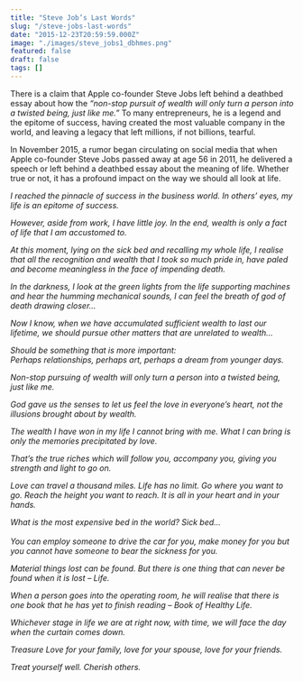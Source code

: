 ```yaml
---
title: "Steve Job’s Last Words"
slug: "/steve-jobs-last-words"
date: "2015-12-23T20:59:59.000Z"
image: "./images/steve_jobs1_dbhmes.png"
featured: false
draft: false
tags: []
---
```


<p>There is a claim that Apple co-founder Steve Jobs left behind a deathbed essay about how the <em>“non-stop pursuit of wealth will only turn a person into a twisted being, just like me.” </em>To many entrepreneurs, he is a legend and the epitome of success, having created the most valuable company in the world, and leaving a legacy that left millions, if not billions, tearful.</p>
<p>In November 2015, a rumor began circulating on social media that when Apple co-founder Steve Jobs passed away at age 56 in 2011, he delivered a speech or left behind a deathbed essay about the meaning of life. Whether true or not, it has a profound impact on the way we should all look at life.</p>
<p><em>I reached the pinnacle of success in the business world. In others’ eyes, my life is an epitome of success.</em></p>
<p><em>However, aside from work, I have little joy. In the end, wealth is only a fact of life that I am accustomed to.</em></p>
<div>
<p><em>At this moment, lying on the sick bed and recalling my whole life, I realise that all the recognition and wealth that I took so much pride in, have paled and become meaningless in the face of impending death.</em></p>
<p><em>In the darkness, I look at the green lights from the life supporting machines and hear the humming mechanical sounds, I can feel the breath of god of death drawing closer…</em></p>
<p><em>Now I know, when we have accumulated sufficient wealth to last our lifetime, we should pursue other matters that are unrelated to wealth…</em></p>
<p><em>Should be something that is more important:</em><br>
<em>Perhaps relationships, perhaps art, perhaps a dream from younger days.</em></p>
<p><em>Non-stop pursuing of wealth will only turn a person into a twisted being, just like me.</em></p>
<p><em>God gave us the senses to let us feel the love in everyone’s heart, not the illusions brought about by wealth.</em></p>
<p><em>The wealth I have won in my life I cannot bring with me. What I can bring is only the memories precipitated by love.</em></p>
<p><em>That’s the true riches which will follow you, accompany you, giving you strength and light to go on.</em></p>
<p><em>Love can travel a thousand miles. Life has no limit. Go where you want to go. Reach the height you want to reach. It is all in your heart and in your hands.</em></p>
<p><em>What is the most expensive bed in the world? Sick bed…<br>
</em><br>
<em>You can employ someone to drive the car for you, make money for you but you cannot have someone to bear the sickness for you.</em></p>
<p><em>Material things lost can be found. But there is one thing that can never be found when it is lost – Life.</em></p>
<p><em>When a person goes into the operating room, he will realise that there is one book that he has yet to finish reading – Book of Healthy Life.</em></p>
<p><em>Whichever stage in life we are at right now, with time, we will face the day when the curtain comes down.</em></p>
<p><em>Treasure Love for your family, love for your spouse, love for your friends.</em></p>
<p><em>Treat yourself well. Cherish others.</em></p>
